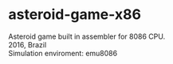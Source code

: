 # asteroid-game-x86
Asteroid game built in assembler for 8086 CPU. <br/>
2016, Brazil<br/>
Simulation enviroment: emu8086<br/>
